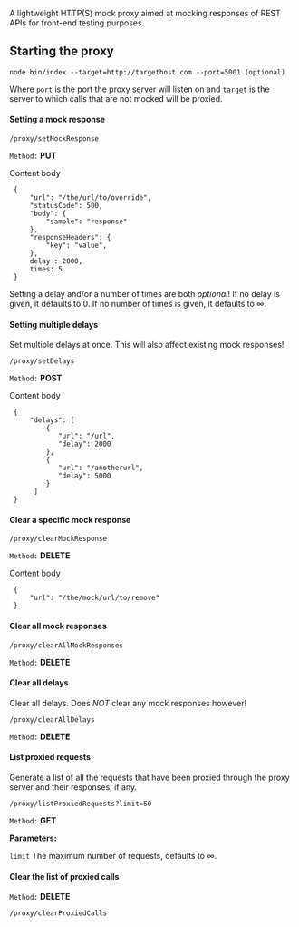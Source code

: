 A lightweight HTTP(S) mock proxy aimed at mocking responses of REST APIs for front-end testing purposes.


## Starting the proxy

``node bin/index --target=http://targethost.com --port=5001 (optional)``

Where ``port`` is the port the proxy server will listen on and ``target`` is the server to which calls that are not mocked will be proxied.


#### Setting a mock response

``/proxy/setMockResponse``

``Method:`` **PUT**

Content body

     {
         "url": "/the/url/to/override",
         "statusCode": 500,
         "body": {
             "sample": "response"
         },
         "responseHeaders": {
             "key": "value",
         },
         delay : 2000,
         times: 5
     }

Setting a delay and/or a number of times are both *optional*! If no delay is given, it defaults to 0. If no number of times is given, it defaults to ∞.

#### Setting multiple delays

Set multiple delays at once. This will also affect existing mock responses!

``/proxy/setDelays``

``Method:`` **POST**

Content body

     {
         "delays": [
             {
                "url": "/url",
                "delay": 2000
             },
             {
                "url": "/anotherurl",
                "delay": 5000
             }
          ]
     }


#### Clear a specific mock response

``/proxy/clearMockResponse``

``Method:`` **DELETE**

Content body

     {
         "url": "/the/mock/url/to/remove"
     }


#### Clear all mock responses

``/proxy/clearAllMockResponses``

``Method:`` **DELETE**


#### Clear all delays

Clear all delays. Does *NOT* clear any mock responses however!

``/proxy/clearAllDelays``

``Method:`` **DELETE**


#### List proxied requests

Generate a list of all the requests that have been proxied through the proxy server and their responses, if any.

``/proxy/listProxiedRequests?limit=50``

``Method:`` **GET**

**Parameters:**

``limit`` The maximum number of requests, defaults to ∞.


#### Clear the list of proxied calls

``Method:`` **DELETE**

``/proxy/clearProxiedCalls``
